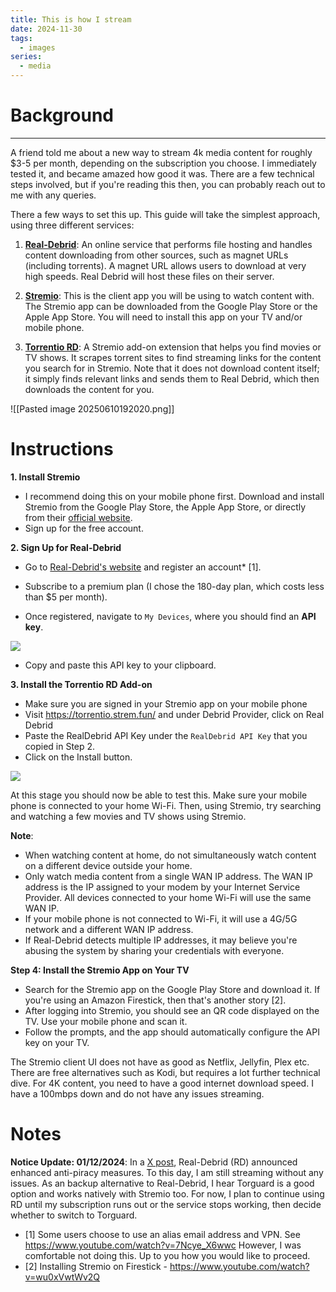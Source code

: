 ```yaml
---
title: This is how I stream
date: 2024-11-30
tags:
  - images
series:
  - media
---
```

# Background 


---

A friend told me about a new way to stream 4k media content for roughly $3-5 per month, depending on the subscription you choose. I immediately tested it, and became amazed how good it was. There are a few technical steps involved, but if you're reading this then, you can probably reach out to me with any queries. 

There a few ways to set this up. This guide will take the simplest approach, using three different services:

1. **[Real-Debrid](https://real-debrid.com)**: An online service that performs file hosting and handles content downloading from other sources, such as magnet URLs (including torrents). A magnet URL allows users to download at very high speeds. Real Debrid will host these files on their server.
    
2. **[Stremio](https://www.stremio.com)**: This is the client app you will be using to watch content with. The Stremio app can be downloaded from the Google Play Store or the Apple App Store. You will need to install this app on your TV and/or mobile phone.
    
3. **[Torrentio RD](https://torrentio.strem.fun/)**: A Stremio add-on extension that helps you find movies or TV shows. It scrapes torrent sites to find streaming links for the content you search for in Stremio. Note that it does not download content itself; it simply finds relevant links and sends them to Real Debrid, which then downloads the content for you.

![[Pasted image 20250610192020.png]]


# Instructions

 **1. Install Stremio**

- I recommend doing this on your mobile phone first. Download and install Stremio from the Google Play Store, the Apple App Store, or directly from their [official website](https://www.stremio.com/).
- Sign up for the free account.

 **2. Sign Up for Real-Debrid**

- Go to [Real-Debrid's website](https://real-debrid.com/) and register an account* [1].

- Subscribe to a premium plan (I chose the 180-day plan, which costs less than $5 per month).

- Once registered, navigate to `My Devices`, where you should find an **API key**.

![](https://imjeremy.com/projects/images/thisishowistream-realdebrid.png)


- Copy and paste this API key to your clipboard.
    

 **3. Install the Torrentio RD Add-on**

- Make sure you are signed in your Stremio app on your mobile phone
- Visit https://torrentio.strem.fun/ and under Debrid Provider, click on Real Debrid
- Paste the RealDebrid API Key under the `RealDebrid API Key` that you copied in Step 2.
- Click on the Install button.


![](https://imjeremy.com/projects/images/torrentio.png)

At this stage you should now be able to test this. Make sure your mobile phone is connected to your home Wi-Fi. Then, using Stremio, try searching and watching a few movies and TV shows using Stremio. 

 **Note**: 
-  When watching content at home, do not simultaneously watch content on a different device outside your home.
- Only watch media content from a single WAN IP address. The WAN IP address is the IP assigned to your modem by your Internet Service Provider. All devices connected to your home Wi-Fi will use the same WAN IP. 
- If your mobile phone is not connected to Wi-Fi, it will use a 4G/5G network and a different WAN IP address. 
- If Real-Debrid detects multiple IP addresses, it may believe you're abusing the system by sharing your credentials with everyone.

 **Step 4: Install the Stremio App on Your TV**

- Search for the Stremio app on the Google Play Store and download it. If you're using an Amazon Firestick, then that's another story [2].
- After logging into Stremio, you should see an QR code displayed on the TV. Use your mobile phone and scan it.
- Follow the prompts, and the app should automatically configure the API key on your TV.

The Stremio client UI does not have as good as Netflix, Jellyfin, Plex etc. There are free alternatives such as Kodi, but requires a lot further technical dive. For 4K content, you need to have a good internet download speed. I have a 100mbps down and do not have any issues streaming.
# Notes

**Notice Update: 01/12/2024**: In a [X post](https://x.com/realdebrid/status/1859673163681960169?s=46&t=v7hlI5j-ie2ub28ChSkAKw), Real-Debrid (RD) announced enhanced anti-piracy measures. To this day, I am still streaming without any issues. As an backup alternative to Real-Debrid, I hear Torguard is a good option and works natively with Stremio too. For now, I plan to continue using RD until my subscription runs out or the service stops working, then decide whether to switch to Torguard.


- [1] Some users choose to use an alias email address and VPN. See https://www.youtube.com/watch?v=7Ncye_X6wwc However, I was comfortable not doing this. Up to you how you would like to proceed.
- [2] Installing Stremio on Firestick - https://www.youtube.com/watch?v=wu0xVwtWv2Q
